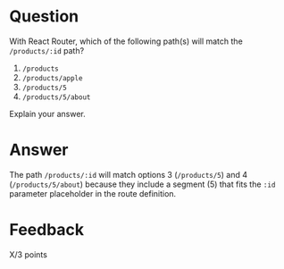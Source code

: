 # Question

With React Router, which of the following path(s) will match the `/products/:id` path?

1. `/products`
2. `/products/apple`
3. `/products/5`
4. `/products/5/about`

Explain your answer.

# Answer

The path `/products/:id` will match options 3 (`/products/5`) and 4 (`/products/5/about`) because they include a segment (5) that fits the `:id` parameter placeholder in the route definition.

# Feedback

X/3 points
